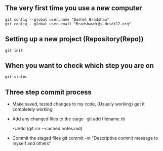 The very first time you use a new computer
-------------------------------------------

    git config --global user.name "Dashel Bradshaw"
    git config --global user.email "Bradshawdc@s.dcsdk12.org"


Setting up a new project (Repository(Repo))
-------------------------------------------

    git init


When you want to check which step you are on
--------------------------------------------

    git status





Three step commit process
-------------------------

* Make saved, tested changes to my code, (Usually working) get it completely working


* Add any changed files to the stage
    -git add filename.rb

    -Undo (git rm --cached notes.md)


* Commit the staged files
    git commit -m "Descriptive commit message to myself and others"